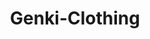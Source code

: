 ---
order: 9
title: Genki-Clothing
description: Real-world branding of my own clothing brand inspired by Japanese culture (Illustrator & Photoshop)

variant: project--5
rightSide: true
image1: genki-2.jpg
image3: genki-1.jpg
image4: genki-3.png
---